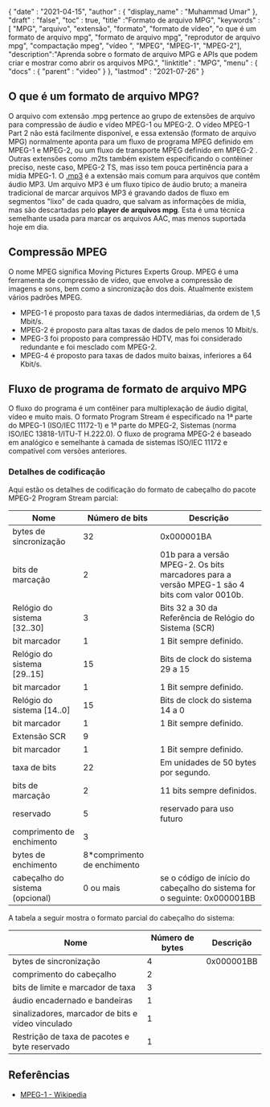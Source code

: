 {
  "date" : "2021-04-15",
  "author" : {
    "display_name" : "Muhammad Umar"
},
  "draft" : "false",
  "toc" : true,
  "title" :"Formato de arquivo MPG",
  "keywords" :[ "MPG", "arquivo", "extensão", "formato", "formato de vídeo", "o que é um formato de arquivo mpg", "formato de arquivo mpg", "reprodutor de arquivo mpg", "compactação mpeg", "vídeo ", "MPEG", "MPEG-1", "MPEG-2"],
  "description":"Aprenda sobre o formato de arquivo MPG e APIs que podem criar e mostrar como abrir os arquivos MPG.",
  "linktitle" : "MPG",
  "menu" : {
    "docs" : {
      "parent" : "video"
}
},
  "lastmod" : "2021-07-26"
}

## O que é um formato de arquivo MPG? ##

O arquivo com extensão .mpg pertence ao grupo de extensões de arquivo para compressão de áudio e vídeo MPEG-1 ou MPEG-2. O vídeo MPEG-1 Part 2 não está facilmente disponível, e essa extensão (formato de arquivo MPG) normalmente aponta para um fluxo de programa MPEG definido em MPEG-1 e MPEG-2, ou um fluxo de transporte MPEG definido em MPEG-2 . Outras extensões como .m2ts também existem especificando o contêiner preciso, neste caso, MPEG-2 TS, mas isso tem pouca pertinência para a mídia MPEG-1. O [.mp3](/audio/mp3/) é a extensão mais comum para arquivos que contêm áudio MP3. Um arquivo MP3 é um fluxo típico de áudio bruto; a maneira tradicional de marcar arquivos MP3 é gravando dados de fluxo em segmentos "lixo" de cada quadro, que salvam as informações de mídia, mas são descartadas pelo **player de arquivos mpg**. Esta é uma técnica semelhante usada para marcar os arquivos AAC, mas menos suportada hoje em dia.

## Compressão MPEG ##

O nome MPEG significa Moving Pictures Experts Group. MPEG é uma ferramenta de compressão de vídeo, que envolve a compressão de imagens e sons, bem como a sincronização dos dois.
Atualmente existem vários padrões MPEG.

- MPEG-1 é proposto para taxas de dados intermediárias, da ordem de 1,5 Mbit/s.
- MPEG-2 é proposto para altas taxas de dados de pelo menos 10 Mbit/s.
- MPEG-3 foi proposto para compressão HDTV, mas foi considerado redundante e foi mesclado com MPEG-2.
- MPEG-4 é proposto para taxas de dados muito baixas, inferiores a 64 Kbit/s.


## Fluxo de programa de formato de arquivo MPG ##

O fluxo do programa é um contêiner para multiplexação de áudio digital, vídeo e muito mais. O formato Program Stream é especificado na 1ª parte do MPEG-1 (ISO/IEC 11172-1) e 1ª parte do MPEG-2, Sistemas (norma ISO/IEC 13818-1/ITU-T H.222.0). O fluxo de programa MPEG-2 é baseado em analógico e semelhante à camada de sistemas ISO/IEC 11172 e compatível com versões anteriores.

### Detalhes de codificação ###

Aqui estão os detalhes de codificação do formato de cabeçalho do pacote MPEG-2 Program Stream parcial:

| Nome | Número de bits | Descrição |
---|---|---|
| bytes de sincronização | 32 | 0x000001BA |
| bits de marcação | 2 | 01b para a versão MPEG-2. Os bits marcadores para a versão MPEG-1 são 4 bits com valor 0010b. |
| Relógio do sistema [32..30] | 3 | Bits 32 a 30 da Referência de Relógio do Sistema (SCR) |
| bit marcador | 1 | 1 Bit sempre definido. |
| Relógio do sistema [29..15] | 15 | Bits de clock do sistema 29 a 15 |
| bit marcador | 1 | 1 Bit sempre definido. |
| Relógio do sistema [14..0] | 15 | Bits de clock do sistema 14 a 0 |
| bit marcador | 1 | 1 Bit sempre definido. |
| Extensão SCR | 9 | |
| bit marcador | 1 | 1 Bit sempre definido. |
| taxa de bits | 22 | Em unidades de 50 bytes por segundo. |
| bits de marcação | 2 | 11 bits sempre definidos. |
| reservado | 5 | reservado para uso futuro |
| comprimento de enchimento | 3 | |
| bytes de enchimento | 8*comprimento de enchimento | |
| cabeçalho do sistema (opcional) | 0 ou mais | se o código de início do cabeçalho do sistema for o seguinte: 0x000001BB |

A tabela a seguir mostra o formato parcial do cabeçalho do sistema:

| Nome | Número de bytes | Descrição |
---|---|---|
| bytes de sincronização | 4 | 0x000001BB |
| comprimento do cabeçalho | 2 | |
| bits de limite e marcador de taxa | 3 | |
| áudio encadernado e bandeiras | 1 | |
| sinalizadores, marcador de bits e vídeo vinculado | 1 | |
| Restrição de taxa de pacotes e byte reservado | 1 | |


## Referências ##

- [MPEG-1 - Wikipedia](https://en.wikipedia.org/wiki/MPEG-1)



